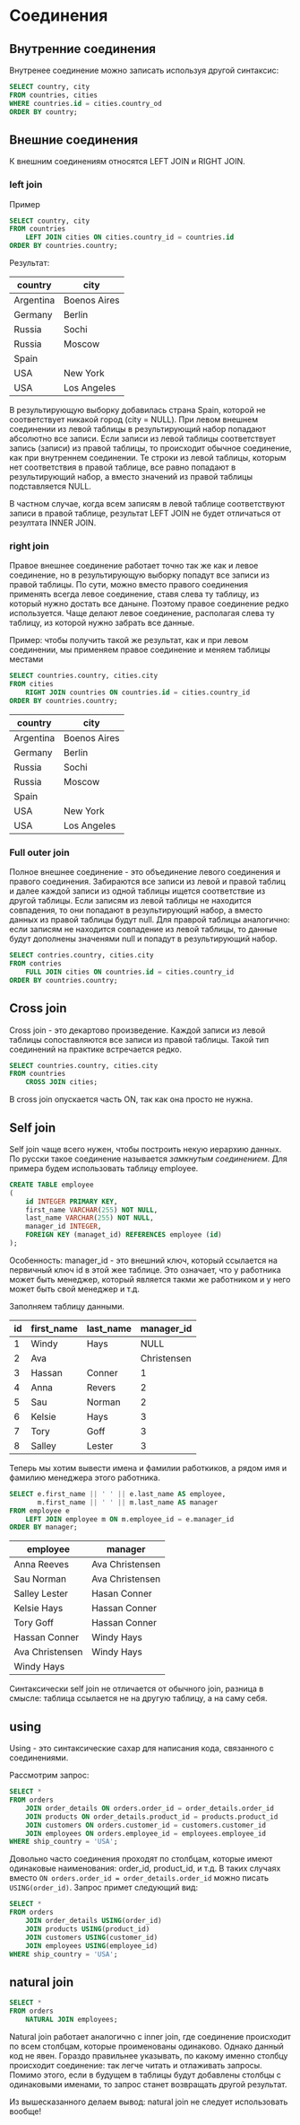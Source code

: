 # Соединения

## Внутренние соединения

Внутренее соединение можно записать используя другой синтаксис:

```sql
SELECT country, city
FROM countries, cities
WHERE countries.id = cities.country_od
ORDER BY country;
```

## Внешние соединения

К внешним соединениям относятся LEFT JOIN и RIGHT JOIN.

### left join

Пример

```sql
SELECT country, city
FROM countries
    LEFT JOIN cities ON cities.country_id = countries.id
ORDER BY countries.country;
```

Результат:

country | city
--- | ---
Argentina | Boenos Aires
Germany | Berlin
Russia | Sochi
Russia | Moscow
Spain |
USA | New York
USA | Los Angeles

В результирующую выборку добавилась страна Spain, которой не соответствует никакой город (city = NULL). При левом внешнем соединении из левой таблицы в результирующий набор попадают абсолютно все записи. Если записи из левой таблицы соответствует запись (записи) из правой таблицы, то происходит обычное соединение, как при внутреннем соединении. Те строки из левой таблицы, которым нет соответствия в правой таблице, все равно попадают в результирующий набор, а вместо значений из правой таблицы подставляется NULL.

В частном случае, когда всем записям в левой таблице соответствуют записи в правой таблице, результат LEFT JOIN не будет отличаться от резултата INNER JOIN.

### right join

Правое внешнее соединение работает точно так же как и левое соединение, но в результирующую выборку попадут все записи из правой таблицы. По сути, можно вместо правого соединения применять всегда левое соединение, ставя слева ту таблицу, из который нужно достать все даныне. Поэтому правое соединение редко используется. Чаще делают левое соединение, располагая слева ту таблицу, из которой нужно забрать все данные.

Пример: чтобы получить такой же результат, как и при левом соединении, мы применяем правое соединение и меняем таблицы местами

```sql
SELECT countries.country, cities.city
FROM cities
    RIGHT JOIN countries ON countries.id = cities.country_id
ORDER BY countries.country;
```

country | city
--- | ---
Argentina | Boenos Aires
Germany | Berlin
Russia | Sochi
Russia | Moscow
Spain |
USA | New York
USA | Los Angeles

### Full outer join

Полное внешнее соединение - это объединение левого соединения и правого соединения. Забираются все записи из левой и правой таблиц и далее каждой записи из одной таблицы ищется соответствие из другой таблицы. Если записям из левой таблицы не находится совпадения, то они попадают в результирующий набор, а вместо данных из правой таблицы будут null. Для праврой таблицы аналогично: если записям не находится совпадение из левой таблицы, то данные будут дополнены значенями null и попадут в результирующий набор.

```sql
SELECT contries.country, cities.city
FROM contries
    FULL JOIN cities ON countries.id = cities.country_id
ORDER BY countries.country;
```

## Cross join

Cross join - это декартово произведение. Каждой записи из левой таблицы сопоставляются все записи из правой таблицы. Такой тип соединений на практике встречается редко.

```sql
SELECT countries.country, cities.city
FROM countries
    CROSS JOIN cities;
```

В cross join опускается часть ON, так как она просто не нужна.

## Self join

Self join чаще всего нужен, чтобы построить некую иерархию данных. По русски такое соединение называется _замкнутым соединением_. Для примера будем использовать таблицу employee.

```sql
CREATE TABLE employee
(
    id INTEGER PRIMARY KEY,
    first_name VARCHAR(255) NOT NULL,
    last_name VARCHAR(255) NOT NULL,
    manager_id INTEGER,
    FOREIGN KEY (managet_id) REFERENCES employee (id)
);
```

Особенность: manager_id - это внешний ключ, который ссылается на первичный ключ id в этой жее таблице. Это означает, что у работника может быть менеджер, который является такми же работником и у него может быть свой менеджер и т.д.

Заполняем таблицу данными.

id | first_name | last_name | manager_id
--- | --- | --- | ---
1 | Windy | Hays | NULL
2 | Ava | | Christensen | 1
3 | Hassan | Conner | 1
4 | Anna | Revers | 2
5 | Sau | Norman | 2
6 | Kelsie | Hays | 3
7 | Tory | Goff | 3
8 | Salley | Lester | 3

Теперь мы хотим вывести имена и фамилии работкиков, а рядом имя и фамилию менеджера этого работника.

```sql
SELECT e.first_name || ' ' || e.last_name AS employee,
       m.first_name || ' ' || m.last_name AS manager
FROM employee e
    LEFT JOIN employee m ON m.employee_id = e.manager_id
ORDER BY manager;
```

employee | manager
--- | ---
Anna Reeves | Ava Christensen
Sau Norman | Ava Christensen
Salley Lester | Hasan Conner
Kelsie Hays | Hassan Conner
Tory Goff | Hassan Conner
Hassan Conner | Windy Hays
Ava Christensen | Windy Hays
Windy Hays |

Синтаксически self join не отличается от обычного join, разница в смысле: таблица ссылается не на другую таблицу, а на саму себя.

## using

Using - это синтаксические сахар для написания кода, связанного с соединениями.

Рассмотрим запрос:

```sql
SELECT *
FROM orders
    JOIN order_details ON orders.order_id = order_details.order_id
    JOIN products ON order_details.product_id = products.product_id
    JOIN customers ON orders.customer_id = customers.customer_id
    JOIN employees ON orders.employee_id = employees.employee_id
WHERE ship_country = 'USA';
```

Довольно часто соединения проходят по столбцам, которые имеют одинаковые наименования: order_id, product_id, и т.д. В таких случаях вместо `ON orders.order_id = order_details.order_id` можно писать `USING(order_id)`. Запрос примет следующий вид:

```sql
SELECT *
FROM orders
    JOIN order_details USING(order_id)
    JOIN products USING(product_id)
    JOIN customers USING(customer_id)
    JOIN employees USING(employee_id)
WHERE ship_country = 'USA';
```

## natural join

```sql
SELECT *
FROM orders
    NATURAL JOIN employees;
```

Natural join работает аналогично с inner join, где соединение происходит по всем столбцам, которые проименованы одинаково. Однако данный код не явен. Гораздо правильнее указывать, по какому именно столбцу происходит соединение: так легче читать и отлаживать запросы. Помимо этого, если в будущем в таблицы будут добавлены столбцы с одинаковыми именами, то запрос станет возвращать другой результат.

Из вышесказанного делаем вывод: natural join не следует использовать вообще!
